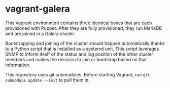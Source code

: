 vagrant-galera
==============

This Vagrant environment contains three identical boxes that are each provisioned with Puppet. After they are fully provisioned, they run MariaDB and are joined in a Galera cluster.

Bootstrapping and joining of the cluster should happen automatically thanks to a Python script that is installed as a systemd unit. This script leverages SNMP to inform itself of the status and log position of the other cluster members and makes the decision to join or bootstrap based on that information.

This repository uses git submodules. Before starting Vagrant, run ```git submodule update --init``` to pull them in.
